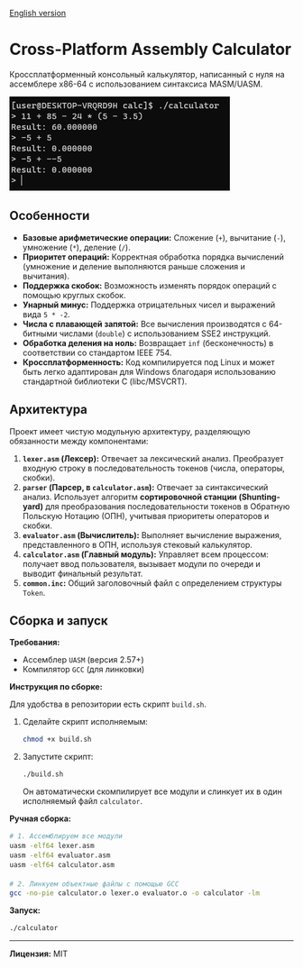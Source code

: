 [English version](README.md)

# Cross-Platform Assembly Calculator

Кроссплатформенный консольный калькулятор, написанный с нуля на ассемблере x86-64 с использованием синтаксиса MASM/UASM.

![Image](untitled.png)


## Особенности

- **Базовые арифметические операции:** Сложение (`+`), вычитание (`-`), умножение (`*`), деление (`/`).
- **Приоритет операций:** Корректная обработка порядка вычислений (умножение и деление выполняются раньше сложения и вычитания).
- **Поддержка скобок:** Возможность изменять порядок операций с помощью круглых скобок.
- **Унарный минус:** Поддержка отрицательных чисел и выражений вида `5 * -2`.
- **Числа с плавающей запятой:** Все вычисления производятся с 64-битными числами (`double`) с использованием SSE2 инструкций.
- **Обработка деления на ноль:** Возвращает `inf` (бесконечность) в соответствии со стандартом IEEE 754.
- **Кроссплатформенность:** Код компилируется под Linux и может быть легко адаптирован для Windows благодаря использованию стандартной библиотеки C (libc/MSVCRT).

## Архитектура

Проект имеет чистую модульную архитектуру, разделяющую обязанности между компонентами:

1.  **`lexer.asm` (Лексер):** Отвечает за лексический анализ. Преобразует входную строку в последовательность токенов (числа, операторы, скобки).
2.  **`parser` (Парсер, в `calculator.asm`):** Отвечает за синтаксический анализ. Использует алгоритм **сортировочной станции (Shunting-yard)** для преобразования последовательности токенов в Обратную Польскую Нотацию (ОПН), учитывая приоритеты операторов и скобки.
3.  **`evaluator.asm` (Вычислитель):** Выполняет вычисление выражения, представленного в ОПН, используя стековый калькулятор.
4.  **`calculator.asm` (Главный модуль):** Управляет всем процессом: получает ввод пользователя, вызывает модули по очереди и выводит финальный результат.
5.  **`common.inc`:** Общий заголовочный файл с определением структуры `Token`.

## Сборка и запуск

**Требования:**
- Ассемблер `UASM` (версия 2.57+)
- Компилятор `GCC` (для линковки)

**Инструкция по сборке:**

Для удобства в репозитории есть скрипт `build.sh`.

1.  Сделайте скрипт исполняемым:
    ```bash
    chmod +x build.sh
    ```
2.  Запустите скрипт:
    ```bash
    ./build.sh
    ```
    Он автоматически скомпилирует все модули и слинкует их в один исполняемый файл `calculator`.

**Ручная сборка:**
```bash
# 1. Ассемблируем все модули
uasm -elf64 lexer.asm
uasm -elf64 evaluator.asm
uasm -elf64 calculator.asm

# 2. Линкуем объектные файлы с помощью GCC
gcc -no-pie calculator.o lexer.o evaluator.o -o calculator -lm
```

**Запуск:**
```bash
./calculator
```
---
**Лицензия:** MIT
